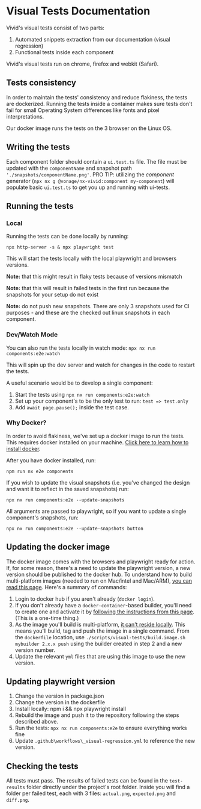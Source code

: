 # Visual Tests Documentation

Vivid's visual tests consist of two parts:

1. Automated snippets extraction from our documentation (visual regression)
2. Functional tests inside each component

Vivid's visual tests run on chrome, firefox and webkit (Safari).

## Tests consistency

In order to maintain the tests' consistency and reduce flakiness, the tests are dockerized. Running the tests inside a container makes sure tests don't fail for small Operating System differences like fonts and pixel interpretations.

Our docker image runs the tests on the 3 browser on the Linux OS.

## Writing the tests

Each component folder should contain a `ui.test.ts` file.
The file must be updated with the `componentName` and snapshot path `'./snapshots/componentName.png'`.
PRO TIP: utilizing the _component_ generator (`npx nx g @vonage/nx-vivid:component my-component`) will populate basic `ui.test.ts` to get you up and running with ui-tests.

## Running the tests

### Local

Running the tests can be done locally by running:

`npx http-server -s & npx playwright test`

This will start the tests locally with the local playwright and browsers versions.

**Note:** that this might result in flaky tests because of versions mismatch

**Note:** that this will result in failed tests in the first run because the snapshots for your setup do not exist

**Note:** do not push new snapshots. There are only 3 snapshots used for CI purposes - and these are the checked out linux snapshots in each component.

### Dev/Watch Mode

You can also run the tests locally in watch mode:
`npx nx run components:e2e:watch`

This will spin up the dev server and watch for changes in the code to restart the tests.

A useful scenario would be to develop a single component:

1. Start the tests using `npx nx run components:e2e:watch`
2. Set up your component's to be the only test to run: `test => test.only`
3. Add `await page.pause();` inside the test case.

### Why Docker?

In order to avoid flakiness, we've set up a docker image to run the tests. This requires docker installed on your machine. [Click here to learn how to install docker](https://docs.docker.com/get-docker/).

After you have docker installed, run:

`npm run nx e2e components`

If you wish to update the visual snapshots (i.e. you've changed the design and want it to reflect in the saved snapshots) run:

`npx nx run components:e2e --update-snapshots`

All arguments are passed to playwright, so if you want to update a single component's snapshots, run:

`npx nx run components:e2e --update-snapshots button`

## Updating the docker image

The docker image comes with the browsers and playwright ready for action.  If, for some reason, there's a need to update the playwright version, a new version should be published to the docker hub. To understand how to build multi-platform images (needed to run on Mac/intel and Mac/ARM), [you can read this page](https://docs.docker.com/build/building/multi-platform/). Here's a summary of commands:

1. Login to docker hub if you aren't already (`docker login`).
2. If you don't already have a `docker-container`-based builder, you'll need to create one and activate it by [following the instructions from this page](https://docs.docker.com/build/building/multi-platform/#getting-started). (This is a one-time thing.)
3. As the image you'll build is multi-platform, [it can't reside locally](https://github.com/docker/buildx/issues/166#issuecomment-544827163). This means you'll build, tag and push the image in a single command. From the `dockerfile` location, use `./scripts/visual-tests/build.image.sh mybuilder 2.x.x push` using the builder created in step 2 and a new version number.
4. Update the relevant `yml` files that are using this image to use the new version.

## Updating playwright version

1. Change the version in package.json
2. Change the version in the dockerfile
3. Install locally: npm i && npx playwright install
4. Rebuild the image and push it to the repository following the steps described above.
5. Run the tests: `npx nx run components:e2e` to ensure everything works fine
6. Update `.github\workflows\_visual-regression.yml` to reference the new version.

## Checking the tests

All tests must pass. The results of failed tests can be found in the `test-results` folder directly under the project's root folder.  Inside you will find a folder per failed test, each with 3 files: `actual.png`, `expected.png` and `diff.png`.
